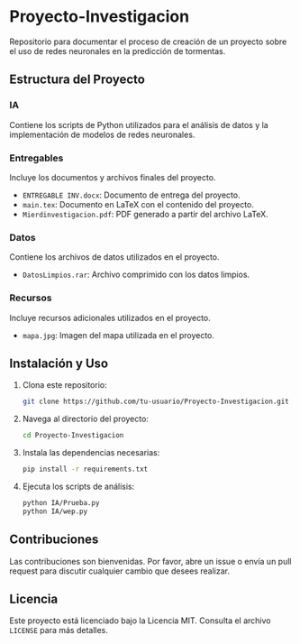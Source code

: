 # Proyecto-Investigacion

Repositorio para documentar el proceso de creación de un proyecto sobre el uso de redes neuronales en la predicción de tormentas.

## Estructura del Proyecto

### IA
Contiene los scripts de Python utilizados para el análisis de datos y la implementación de modelos de redes neuronales.


### Entregables
Incluye los documentos y archivos finales del proyecto.

- `ENTREGABLE INV.docx`: Documento de entrega del proyecto.
- `main.tex`: Documento en LaTeX con el contenido del proyecto.
- `Mierdinvestigacion.pdf`: PDF generado a partir del archivo LaTeX.

### Datos
Contiene los archivos de datos utilizados en el proyecto.

- `DatosLimpios.rar`: Archivo comprimido con los datos limpios.

### Recursos
Incluye recursos adicionales utilizados en el proyecto.

- `mapa.jpg`: Imagen del mapa utilizada en el proyecto.

## Instalación y Uso

1. Clona este repositorio:
    ```sh
    git clone https://github.com/tu-usuario/Proyecto-Investigacion.git
    ```

2. Navega al directorio del proyecto:
    ```sh
    cd Proyecto-Investigacion
    ```

3. Instala las dependencias necesarias:
    ```sh
    pip install -r requirements.txt
    ```

4. Ejecuta los scripts de análisis:
    ```sh
    python IA/Prueba.py
    python IA/wep.py
    ```

## Contribuciones

Las contribuciones son bienvenidas. Por favor, abre un issue o envía un pull request para discutir cualquier cambio que desees realizar.

## Licencia

Este proyecto está licenciado bajo la Licencia MIT. Consulta el archivo `LICENSE` para más detalles.
